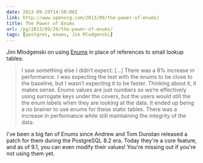 ```yaml
--- 
date: 2013-09-29T14:50:00Z
link: http://www.openscg.com/2013/09/the-power-of-enums/
title: The Power of Enums
url: /pg/2013/09/29/the-power-of-enums/
tags: [postgres, enums, Jim Mlodgenski]
---
```


Jim Mlodgenski on using [Enums] in place of references to small lookup tables:

> I saw something else I didn’t expect: […] There was a 8% increase
> in performance. I was expecting the test with the enums to be close
> to the baseline, but I wasn’t expecting it to be faster. Thinking
> about it, it makes sense. Enums values are just numbers so we’re
> effectively using surrogate keys under the covers, but the users would
> still the the enum labels when they are looking at the data. It ended
> up being a no brainer to use enums for these static tables. There was
> a increase in performance while still maintaining the integrity of the
> data.

I've been a big fan of Enums since Andrew and Tom Dunstan released a patch for
them during the PostgreSQL 8.2 era. Today they're a core feature, and as of
9.1, you can even modify their values! You're missing out if you're not using
them yet.

[Enums]: http://www.postgresql.org/docs/9.3/static/datatype-enum.html
